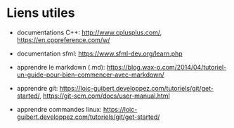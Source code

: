 # Liens utiles

* documentations C++: <http://www.cplusplus.com/>, <https://en.cppreference.com/w/>
* documentation sfml: <https://www.sfml-dev.org/learn.php>


* apprendre le markdown (.md): <https://blog.wax-o.com/2014/04/tutoriel-un-guide-pour-bien-commencer-avec-markdown/>
* apprendre git: <https://loic-guibert.developpez.com/tutoriels/git/get-started/>, <https://git-scm.com/docs/user-manual.html>
* apprendre commandes linux: <https://loic-guibert.developpez.com/tutoriels/git/get-started/>
